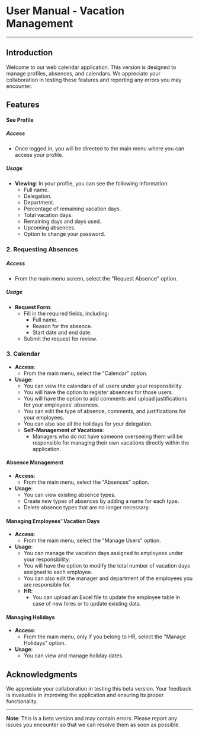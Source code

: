 # User Manual - Vacation Management

---

## Introduction

Welcome to our web calendar application. This version is designed to manage profiles, absences, and calendars. We appreciate your collaboration in testing these features and reporting any errors you may encounter.

## Features

#### See Profile

##### Access
- Once logged in, you will be directed to the main menu where you can access your profile.

##### Usage
- **Viewing**: In your profile, you can see the following information:
  - Full name.
  - Delegation.
  - Department.
  - Percentage of remaining vacation days.
  - Total vacation days.
  - Remaining days and days used.
  - Upcoming absences.
  - Option to change your password.

### 2. Requesting Absences

##### Access
- From the main menu screen, select the "Request Absence" option.

##### Usage
- **Request Form**:
  - Fill in the required fields, including:
    - Full name.
    - Reason for the absence.
    - Start date and end date.
  - Submit the request for review.

### 3.  Calendar

- **Access**:
  - From the main menu, select the "Calendar" option.
- **Usage**:
  - You can view the calendars of all users under your responsibility.
  - You will have the option to register absences for those users.
  - You will have the option to add comments and upload justifications for your employees' absences.
  - You can edit the type of absence, comments, and justifications for your employees.
  - You can also see all the holidays for your delegation.
  - **Self-Management of Vacations**:
    - Managers who do not have someone overseeing them will be responsible for managing their own vacations directly within the application.

#### Absence Management
- **Access**:
  - From the main menu, select the "Absences" option.
- **Usage**:
  - You can view existing absence types.
  - Create new types of absences by adding a name for each type.
  - Delete absence types that are no longer necessary.

#### Managing Employees' Vacation Days
- **Access**:
  - From the main menu, select the "Manage Users" option.
- **Usage**:
  - You can manage the vacation days assigned to employees under your responsibility.
  - You will have the option to modify the total number of vacation days assigned to each employee.
  - You can also edit the manager and department of the employees you are responsible for.
  - **HR**:
    - You can upload an Excel file to update the employee table in case of new hires or to update existing data.

#### Managing Holidays
- **Access**:
  - From the main menu, only if you belong to HR, select the "Manage Holidays" option.
- **Usage**:
  - You can view and manage holiday dates.

## Acknowledgments

We appreciate your collaboration in testing this beta version. Your feedback is invaluable in improving the application and ensuring its proper functionality.

---

**Note**: This is a beta version and may contain errors. Please report any issues you encounter so that we can resolve them as soon as possible.